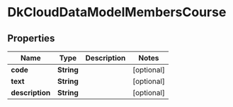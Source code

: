 
# DkCloudDataModelMembersCourse

## Properties
Name | Type | Description | Notes
------------ | ------------- | ------------- | -------------
**code** | **String** |  |  [optional]
**text** | **String** |  |  [optional]
**description** | **String** |  |  [optional]



